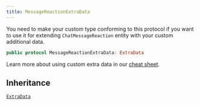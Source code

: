 ```yaml
---
title: MessageReactionExtraData
---
```


You need to make your custom type conforming to this protocol if you want to use it for extending `ChatMessageReaction` entity
with your custom additional data.

``` swift
public protocol MessageReactionExtraData: ExtraData 
```

Learn more about using custom extra data in our [cheat sheet](https://github.com/GetStream/stream-chat-swift/wiki/Cheat-Sheet#working-with-extra-data).

## Inheritance

[`ExtraData`](extra-data.md)
